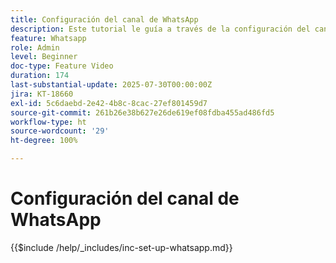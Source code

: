 ```yaml
---
title: Configuración del canal de WhatsApp
description: Este tutorial le guía a través de la configuración del canal WhatsApp en Adobe Journey Optimizer para habilitar la mensajería de empresa en tiempo real.
feature: Whatsapp
role: Admin
level: Beginner
doc-type: Feature Video
duration: 174
last-substantial-update: 2025-07-30T00:00:00Z
jira: KT-18660
exl-id: 5c6daebd-2e42-4b8c-8cac-27ef801459d7
source-git-commit: 261b26e38b627e26de619ef08fdba455ad486fd5
workflow-type: ht
source-wordcount: '29'
ht-degree: 100%

---
```


# Configuración del canal de WhatsApp

{{$include /help/_includes/inc-set-up-whatsapp.md}}